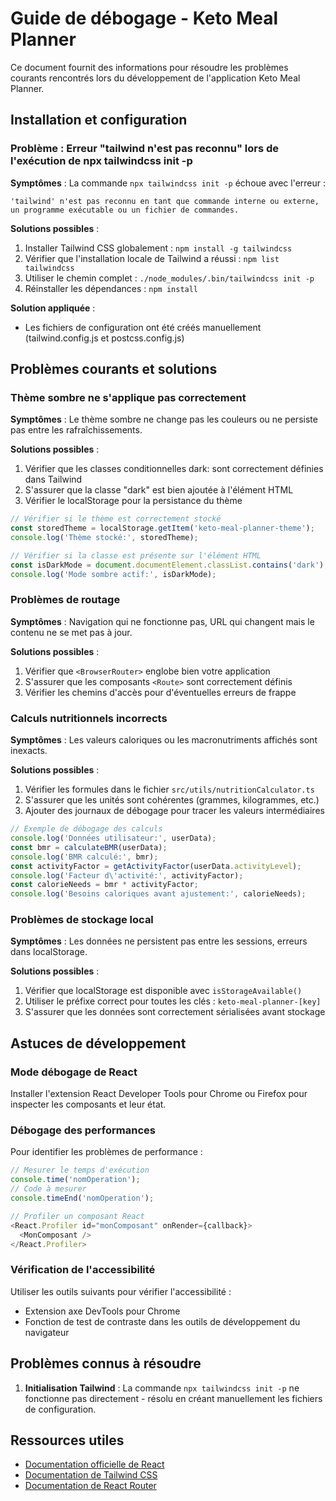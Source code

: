 # Guide de débogage - Keto Meal Planner

Ce document fournit des informations pour résoudre les problèmes courants rencontrés lors du développement de l'application Keto Meal Planner.

## Installation et configuration

### Problème : Erreur "tailwind n'est pas reconnu" lors de l'exécution de npx tailwindcss init -p

**Symptômes** : La commande `npx tailwindcss init -p` échoue avec l'erreur :
```
'tailwind' n'est pas reconnu en tant que commande interne ou externe, un programme exécutable ou un fichier de commandes.
```

**Solutions possibles** :
1. Installer Tailwind CSS globalement : `npm install -g tailwindcss`
2. Vérifier que l'installation locale de Tailwind a réussi : `npm list tailwindcss`
3. Utiliser le chemin complet : `./node_modules/.bin/tailwindcss init -p`
4. Réinstaller les dépendances : `npm install`

**Solution appliquée** :
- Les fichiers de configuration ont été créés manuellement (tailwind.config.js et postcss.config.js)

## Problèmes courants et solutions

### Thème sombre ne s'applique pas correctement

**Symptômes** : Le thème sombre ne change pas les couleurs ou ne persiste pas entre les rafraîchissements.

**Solutions possibles** :
1. Vérifier que les classes conditionnelles dark: sont correctement définies dans Tailwind
2. S'assurer que la classe "dark" est bien ajoutée à l'élément HTML
3. Vérifier le localStorage pour la persistance du thème

```javascript
// Vérifier si le thème est correctement stocké
const storedTheme = localStorage.getItem('keto-meal-planner-theme');
console.log('Thème stocké:', storedTheme);

// Vérifier si la classe est présente sur l'élément HTML
const isDarkMode = document.documentElement.classList.contains('dark');
console.log('Mode sombre actif:', isDarkMode);
```

### Problèmes de routage

**Symptômes** : Navigation qui ne fonctionne pas, URL qui changent mais le contenu ne se met pas à jour.

**Solutions possibles** :
1. Vérifier que `<BrowserRouter>` englobe bien votre application
2. S'assurer que les composants `<Route>` sont correctement définis
3. Vérifier les chemins d'accès pour d'éventuelles erreurs de frappe

### Calculs nutritionnels incorrects

**Symptômes** : Les valeurs caloriques ou les macronutriments affichés sont inexacts.

**Solutions possibles** :
1. Vérifier les formules dans le fichier `src/utils/nutritionCalculator.ts`
2. S'assurer que les unités sont cohérentes (grammes, kilogrammes, etc.)
3. Ajouter des journaux de débogage pour tracer les valeurs intermédiaires

```javascript
// Exemple de débogage des calculs
console.log('Données utilisateur:', userData);
const bmr = calculateBMR(userData);
console.log('BMR calculé:', bmr);
const activityFactor = getActivityFactor(userData.activityLevel);
console.log('Facteur d\'activité:', activityFactor);
const calorieNeeds = bmr * activityFactor;
console.log('Besoins caloriques avant ajustement:', calorieNeeds);
```

### Problèmes de stockage local

**Symptômes** : Les données ne persistent pas entre les sessions, erreurs dans localStorage.

**Solutions possibles** :
1. Vérifier que localStorage est disponible avec `isStorageAvailable()`
2. Utiliser le préfixe correct pour toutes les clés : `keto-meal-planner-[key]`
3. S'assurer que les données sont correctement sérialisées avant stockage

## Astuces de développement

### Mode débogage de React

Installer l'extension React Developer Tools pour Chrome ou Firefox pour inspecter les composants et leur état.

### Débogage des performances

Pour identifier les problèmes de performance :
```javascript
// Mesurer le temps d'exécution
console.time('nomOperation');
// Code à mesurer
console.timeEnd('nomOperation');

// Profiler un composant React
<React.Profiler id="monComposant" onRender={callback}>
  <MonComposant />
</React.Profiler>
```

### Vérification de l'accessibilité

Utiliser les outils suivants pour vérifier l'accessibilité :
- Extension axe DevTools pour Chrome
- Fonction de test de contraste dans les outils de développement du navigateur

## Problèmes connus à résoudre

1. **Initialisation Tailwind** : La commande `npx tailwindcss init -p` ne fonctionne pas directement - résolu en créant manuellement les fichiers de configuration.

## Ressources utiles

- [Documentation officielle de React](https://reactjs.org/docs/getting-started.html)
- [Documentation de Tailwind CSS](https://tailwindcss.com/docs)
- [Documentation de React Router](https://reactrouter.com/docs/en/v6)
